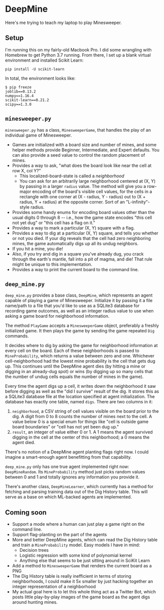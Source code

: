 # DeepMine

Here's me trying to teach my laptop to play Minesweeper.

## Setup

I'm running this on my fairly-old Macbook Pro.  I did some wrangling with
Homebrew to get Python 3.7 running.  From there, I set up a blank virtual
environment and installed Scikit Learn:

```
pip install -U scikit-learn
```

In total, the environment looks like:

```
$ pip freeze
joblib==0.13.2
numpy==1.16.4
scikit-learn==0.21.2
scipy==1.3.0
```

<!-- Note to self: source venv_py3/mine/bin/activate -->

## `minesweeper.py`

`minesweeper.py` has a class, `MinesweeperGame`, that handles the play of an
individual game of Minesweeper.

*   Games are initialized with a board size and number of mines, and some
    helper methods provide Beginner, Intermediate, and Expert defaults.
    You can also provide a seed value to control the random placement of mines.
*   Provides a way to ask, "what does the board look like near the cell at
    row X, col Y?"
    *   This localized-board-state is called a *neighborhood*
    *   You can ask for an arbitrarily large neighborhood centered at (X, Y) by
        passing in a larger `radius` value.  The method will give you a
        row-major encoding of the board's visible cell values, for the cells
        in a rectangle with one corner at (X - radius, Y - radius) out to
        (X + radius, Y + radius) at the opposite corner.   Sort of an
        "L-infinity"-style radius.
*   Provides some handy enums for encoding board values other than the usual
    digits 0 through 8 -- i.e., how the game state encodes "this cell not yet
    dug" or "this cell has a flag on it."
*   Provides a way to mark a particular (X, Y) square with a flag.
*   Provides a way to dig at a particular (X, Y) square, and tells you whether
    or not you died.  If your dig reveals that the cell had zero neighboring
    mines, the game automatically digs up all its undug neighbors.
*   If you hit a mine, you die!
*   Also, if you try and dig in a square you've already dug, you crack through
    the earth's mantle, fall into a pit of magma, and die!  That rule might be
    unique to this implementation.
*   Provides a way to print the current board to the command line.


## `deep_mine.py`

`deep_mine.py` provides a base class, `DeepMine`, which represents an agent
capable of playing a game of Minesweeper.  Initialize it by passing it a file
name/path to a file that you'd like to use as a SQLite3 database for recording
game outcomes, as well as an integer radius value to use when asking a game
board for neighborhood information.

The method `PlayGame` accepts a `MinesweeperGame` object, preferably a freshly
initialized game.  It then plays the game by sending the game repeated `Dig`
commands.

It decides where to dig by asking the game for neighborhood information at every
cell on the board.  Each of these neighborhoods is passed to `MineProbability`,
which returns a value between zero and one.  Whichever cell-neighborhood had
the lowest mine probability is the cell that gets dug up.  This continues until
the DeepMine agent dies (by hitting a mine or digging in an already-dug spot)
or wins (by digging up so many cells that the number of undug cells equals
the number of mines in the game).

Every time the agent digs up a cell, it writes down the neighborhood it saw
before digging as well as the "did I survive" result of the dig.  It stores this
as a SQLite3 database file at the location specified at agent initialization.
The database has exactly one table, named `digs`.  There are two columns in it:

1.  `neighborhood`, a CSV string of cell values visible on the board prior to
    the dig.  A digit from 0 to 8 counts the number of mines next to the cell.
    A value below 0 is a special enum for things like "cell is outside game
    board boundaries" or "cell has not yet been dug up."
2.  `result`, an integer of value either 0 or 1.  A 1 means the agent survived
    digging in the cell at the center of this neighborhood; a 0 means the agent
    died.

There's no notion of a DeepMine agent planting flags right now.  I could imagine
a smart-enough agent benefitting from that capability.

`deep_mine.py` only has one true agent implemented right now: `DeepMineRandom`.
Its `MineProbability` method just picks random values between 0 and 1 and
totally ignores any information you provide it.

There's another class, `DeepMineLearner`, which currently has a method for
fetching and parsing training data out of the Dig History table.  This will
serve as a base on which ML-backed agents are implemented.

## Coming soon

*   Support a mode where a human can just play a game right on the command line.
*   Support flag-planting on the part of the agents
*   More and better DeepMine agents, which can read the Dig History table and
    train a `MineProbability` model.  Easy models I have in mind:
    *   Decision trees
    *   Logistic regression with some kind of polynomial kernel
    *   Anything else that seems to be just sitting around in SciKit Learn
*   Add a method to `MinesweeperGame` that renders the current board as a PNG
*   The Dig History table is really inefficient in terms of storing
    neighborhoods, I could make it 5x smaller by just hacking together an
    integer representation of a neighborhood
*   My actual goal here is to let this whole thing act as a Twitter Bot, which
    posts little play-by-play images of the game board as the agent digs around
    hunting mines.

